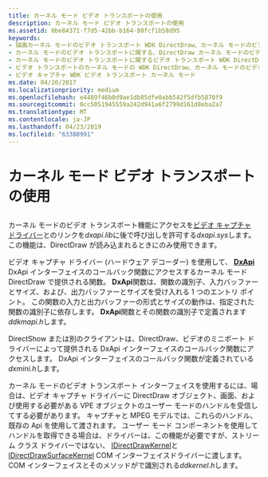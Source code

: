 ```yaml
---
title: カーネル モード ビデオ トランスポートの使用
description: カーネル モード ビデオ トランスポートの使用
ms.assetid: 0be84371-f7d5-42bb-b164-80fcf1b58d95
keywords:
- 描画カーネル モードのビデオ トランスポート WDK DirectDraw、カーネル モードのビデオ トランスポートについて
- カーネル モードのビデオ トランスポートに関する、DirectDraw カーネル モードのビデオ トランスポート WDK Windows 2000 の表示します。
- カーネル モードのビデオ トランスポートに関するビデオ トランスポート WDK DirectDraw、カーネル モード
- ビデオ トランスポートのカーネル モードの WDK DirectDraw、カーネル モードのビデオ トランスポートについて
- ビデオ キャプチャ WDK ビデオ トランスポート カーネル モード
ms.date: 04/20/2017
ms.localizationpriority: medium
ms.openlocfilehash: e4489f46b0d9ae1db85dfe0abb542f5dfb5870f9
ms.sourcegitcommit: 0cc5051945559a242d941a6f2799d161d8eba2a7
ms.translationtype: MT
ms.contentlocale: ja-JP
ms.lasthandoff: 04/23/2019
ms.locfileid: "63388991"
---
```

# <a name="using-kernel-mode-video-transport"></a>カーネル モード ビデオ トランスポートの使用


## <span id="ddk_using_kernel_mode_video_transport_gg"></span><span id="DDK_USING_KERNEL_MODE_VIDEO_TRANSPORT_GG"></span>


カーネル モードのビデオ トランスポート機能にアクセスを[ビデオ キャプチャ ドライバー](https://msdn.microsoft.com/library/windows/hardware/ff568699)とのリンクを*dxapi.lib*に後で呼び出しを許可する*dxapi.sys*します。 この機能は、DirectDraw が読み込まれるときにのみ使用できます。

ビデオ キャプチャ ドライバー (ハードウェア デコーダー) を使用して、 [ **DxApi** ](https://msdn.microsoft.com/library/windows/hardware/ff557364) DxApi インターフェイスのコールバック関数にアクセスするカーネル モード DirectDraw で提供される関数。 **DxApi**関数は、関数の識別子、入力バッファーとサイズ、および、出力バッファーとサイズを受け入れる 1 つのエントリ ポイント。 この関数の入力と出力バッファーの形式とサイズの動作は、指定された関数の識別子に依存します。 **DxApi**関数とその関数の識別子で定義されます*ddkmapi.h*します。

DirectShow または別のクライアントは、DirectDraw、ビデオのミニポート ドライバーによって提供される DxApi インターフェイスのコールバック関数にアクセスします。 DxApi インターフェイスのコールバック関数が定義されている*dxmini.h*します。

カーネル モードのビデオ トランスポート インターフェイスを使用するには、場合は、ビデオ キャプチャ ドライバーに DirectDraw オブジェクト、画面、および使用する必要がある VPE オブジェクトのユーザー モードのハンドルを受信してする必要があります。 キャプチャと MPEG モデルでは、これらのハンドル、既存の Api を使用して渡されます。 ユーザー モード コンポーネントを使用してハンドルを取得できる場合は、ドライバーは、この機能が必要ですが、ストリーム クラス ドライバーではない、 [IDirectDrawKernel](https://msdn.microsoft.com/library/windows/hardware/ff567398)と[IDirectDrawSurfaceKernel](https://msdn.microsoft.com/library/windows/hardware/ff567409) COM インターフェイスドライバーに渡します。 COM インターフェイスとそのメソッドがで識別される*ddkernel.h*します。

 

 





